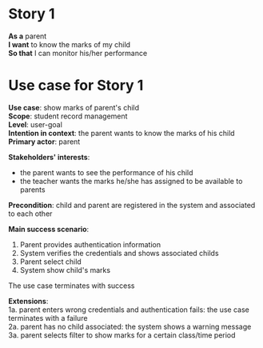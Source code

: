 # Story 1
**As a** parent  
**I want** to know the marks of my child    
**So that** I can monitor his/her performance  

# Use case for Story 1
**Use case**: show marks of parent's child  
**Scope**: student record management  
**Level**: user-goal  
**Intention in context**: the parent wants to know the marks of his child  
**Primary actor**: parent  

**Stakeholders' interests**:
* the parent wants to see the performance of his child
* the teacher wants the marks he/she has assigned to be available to parents

**Precondition**: child and parent are registered in the system and associated to each other

**Main success scenario**:
1. Parent provides authentication information
2. System verifies the credentials and shows associated childs
3. Parent select child
4. System show child's marks  

The use case terminates with success

**Extensions**:  
1a. parent enters wrong credentials and authentication fails: the use case terminates with a failure  
2a. parent has no child associated: the system shows a warning message  
3a. parent selects filter to show marks for a certain class/time period
  
